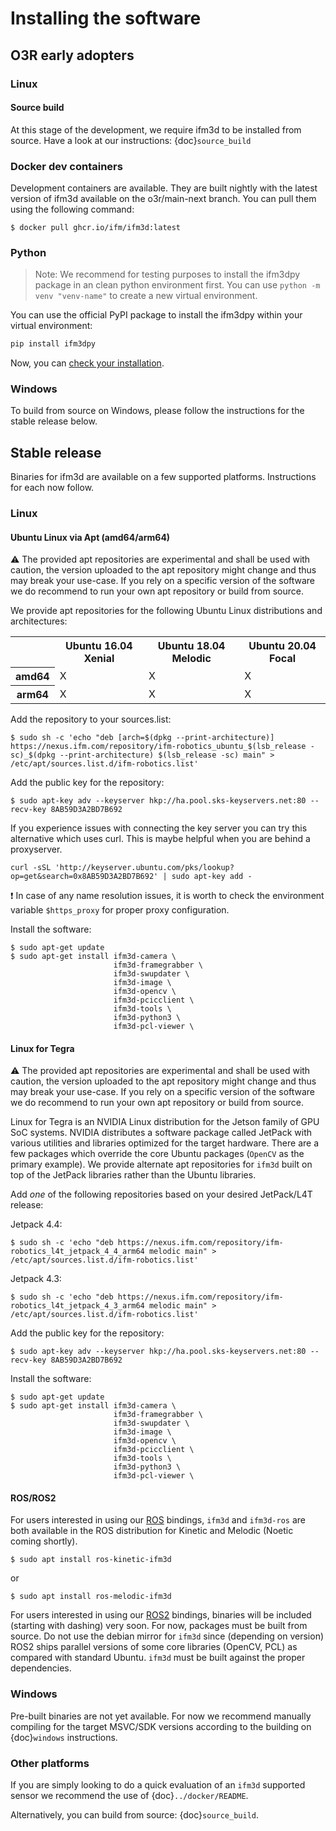 
# Installing the software 

## O3R early adopters

### Linux
#### Source build
At this stage of the development, we require ifm3d to be installed from source.
Have a look at our instructions: {doc}`source_build`
### Docker dev containers
Development containers are available. They are built nightly with the latest version of ifm3d available on the o3r/main-next branch. You can pull them using the following command:
```
$ docker pull ghcr.io/ifm/ifm3d:latest
```
### Python
> Note: We recommend for testing purposes to install the ifm3dpy package in an clean python environment first. You can use `python -m venv "venv-name"` to create a new virtual environment.

You can use the official PyPI package to install the ifm3dpy within your virtual environment:

```python
pip install ifm3dpy
```
Now, you can [check your installation](check_install_py.md).

### Windows
To build from source on Windows, please follow the instructions for the stable release below.

## Stable release

Binaries for ifm3d are available on a few supported platforms. Instructions for
each now follow.

### Linux

#### Ubuntu Linux via Apt (amd64/arm64)

⚠️ The provided apt repositories are experimental and shall be used with caution, the version uploaded to the apt repository might change and thus may break your use-case. If you rely on a specific version of the software we do recommend to run your own apt repository or build from source.

We provide apt repositories for the following Ubuntu Linux distributions and
architectures:

<table>
  <tr>
    <th/>
    <th>Ubuntu 16.04 Xenial</th>
    <th>Ubuntu 18.04 Melodic</th>
    <th>Ubuntu 20.04 Focal</th>
  </tr>
  <tr>
    <th>amd64</th>
    <td>X</td>
    <td>X</td>
    <td>X</td>
  </tr>
  <tr>
    <th>arm64</th>
    <td>X</td>
    <td>X</td>
    <td>X</td>
  </tr>
</table>

Add the repository to your sources.list:
```
$ sudo sh -c 'echo "deb [arch=$(dpkg --print-architecture)] https://nexus.ifm.com/repository/ifm-robotics_ubuntu_$(lsb_release -sc)_$(dpkg --print-architecture) $(lsb_release -sc) main" > /etc/apt/sources.list.d/ifm-robotics.list'
```

Add the public key for the repository:
```
$ sudo apt-key adv --keyserver hkp://ha.pool.sks-keyservers.net:80 --recv-key 8AB59D3A2BD7B692
```

If you experience issues with connecting the key server you can try this alternative which uses curl. This is maybe helpful when you are behind a proxyserver.
```
curl -sSL 'http://keyserver.ubuntu.com/pks/lookup?op=get&search=0x8AB59D3A2BD7B692' | sudo apt-key add -
```
:exclamation: In case of any name resolution issues, it is worth to check the environment variable ```$https_proxy``` for proper proxy configuration.

Install the software:

```
$ sudo apt-get update
$ sudo apt-get install ifm3d-camera \
                       ifm3d-framegrabber \
                       ifm3d-swupdater \
                       ifm3d-image \
                       ifm3d-opencv \
                       ifm3d-pcicclient \
                       ifm3d-tools \
                       ifm3d-python3 \
                       ifm3d-pcl-viewer \
```

#### Linux for Tegra

⚠️ The provided apt repositories are experimental and shall be used with caution, the version uploaded to the apt repository might change and thus may break your use-case. If you rely on a specific version of the software we do recommend to run your own apt repository or build from source.

Linux for Tegra is an NVIDIA Linux distribution for the Jetson family of GPU
SoC systems. NVIDIA distributes a software package called JetPack with various
utilities and libraries optimized for the target hardware. There are a few
packages which override the core Ubuntu packages (`OpenCV` as the primary
example). We provide alternate apt repositories for `ifm3d` built on top of
the JetPack libraries rather than the Ubuntu libraries.

Add *one* of the following repositories based on your desired JetPack/L4T
release:

Jetpack 4.4:
```
$ sudo sh -c 'echo "deb https://nexus.ifm.com/repository/ifm-robotics_l4t_jetpack_4_4_arm64 melodic main" > /etc/apt/sources.list.d/ifm-robotics.list'
```
Jetpack 4.3:
```
$ sudo sh -c 'echo "deb https://nexus.ifm.com/repository/ifm-robotics_l4t_jetpack_4_3_arm64 melodic main" > /etc/apt/sources.list.d/ifm-robotics.list'
```

Add the public key for the repository:
```
$ sudo apt-key adv --keyserver hkp://ha.pool.sks-keyservers.net:80 --recv-key 8AB59D3A2BD7B692
```

Install the software:

```
$ sudo apt-get update
$ sudo apt-get install ifm3d-camera \
                       ifm3d-framegrabber \
                       ifm3d-swupdater \
                       ifm3d-image \
                       ifm3d-opencv \
                       ifm3d-pcicclient \
                       ifm3d-tools \
                       ifm3d-python3 \
                       ifm3d-pcl-viewer \
```

#### ROS/ROS2

For users interested in using our [ROS](https://github.com/ifm/ifm3d-ros)
bindings, `ifm3d` and `ifm3d-ros` are both available in the ROS distribution
for Kinetic and Melodic (Noetic coming shortly).
```
$ sudo apt install ros-kinetic-ifm3d
```
or
```
$ sudo apt install ros-melodic-ifm3d
```

For users interested in using our [ROS2](https://github.com/ifm/ifm3d-ros2)
bindings, binaries will be included (starting with dashing) very soon. For now,
packages must be built from source. Do not use the debian mirror for
`ifm3d` since (depending on version) ROS2 ships parallel versions of some core
libraries (OpenCV, PCL) as compared with standard Ubuntu. `ifm3d` must be built
against the proper dependencies.

### Windows

Pre-built binaries are not yet available. For now we recommend manually
compiling for the target MSVC/SDK versions according to the
building on {doc}`windows` instructions.


### Other platforms

If you are simply
looking to do a quick evaluation of an `ifm3d` supported sensor we recommend
the use of {doc}`../docker/README`.

Alternatively, you can build from source: {doc}`source_build`.

